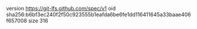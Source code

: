 version https://git-lfs.github.com/spec/v1
oid sha256:b6bf3ec240f2f50c923555b1eafda6be6fe1dd116411645a33baae406f657008
size 316
